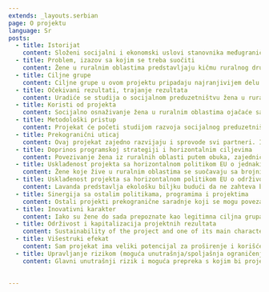 ```yaml
---
extends: _layouts.serbian
page: O projektu
language: Sr
posts: 
  - title: Istorijat
    content: Složeni socijalni i ekonomski uslovi stanovnika međugraničnog područja, naročito žena u ruralnim oblastima, zahteva udruženo delovanje kako bi se podstakao razvoj i konkurentnost u regionu, što se može postići udruživanjem u klastere, radi zajedničkih aktivnosti kako na standardnom tako i na onlajn tržištu. Siromaštvo i nedostatak materijalnih sredstava su prisutni u velikoj meri u ruralnim oblastima Srbije. Uz finansijsko siromaštvo koje obuhvata 38,4% stanovništva, i uz nedostatak materijalnih sredstava kod 35% stanovništva, polovina zaposlenih u ruralnim oblastima su zaposleni u poljoprivredi na porodičnim farmama. U Srbiji i Mađarskoj posvećuje se malo pažnje stanju žena u ruralnim oblastima. Kada bi ove žene bile obrazovane, motivisane i kada bi im se pomoglo da se organizuju u klaster proizvođača lavande, one bi mogle ostvariti veću socijalnu jednakost i ekonomsku nezavisnost, i za sebe i za svoje porodice. Prema podacima somborskog Centra za socijalni rad, ukupan broj žena u ruralnim područjima koje primaju socijalnu pomoć je 2,213 (od 43,500 stanovnika), a aktivnosti ovog projekta će se fokusirati upravo na njih. Posebna pažnja biće posvećena 601 samohranoj majci koja živi u ruralnim oblastima u okolini Sombora, kao i 387 porodica koje primaju dečiji dodatak. Ukupno ima 988 porodica u ruralnim područjima koje primaju neku vrstu socijalne pomoći, i upravo su oni ciljna grupa ovog projekta. Najveći deo zemlje u prekograničnom području ima sastav i komponente koje u potpunosti odgovaraju uzgajanju lavande. ESS je izvršio analizu zemlje u čitavom Zapadnobačkom okrugu (ZBO) i došao do zaključka da 96% teritorije odgovara uzgoju lavande. Karakteristike ovog zemljišta se poklapaju sa uslovima neophodnim za uzgoj 186 varijeteta lavande. Mađarski partneri će u SKPL doneti znanje, iskustvo i ekspertizu za uzgoj lavande. Sa druge strane, grad Sombor već ima iskustva u projektima koji se odnose na žensko preduzetništvo u poljoprivrednoj proizvodnji na ovoj teritoriji, što ga čini dobrim kandidatom za ovaj projekat.
  - title: Problem, izazov sa kojim se treba suočiti
    content: Žene u ruralnim oblastima predstavljaju kičmu ruralnog društva. Njihovu poziciju otežava opšti nedostatak društvenog priznanja i nedostatak mogućnosti za osnaživanje. Postojeće razlike između muškaraca i žena u pogledu pristupa resursima, poslovima i profitabilnim aktivnostima, obrazovanju i učešću u javnom životu doprinose njihovoj osetljivoj poziciji. Osim toga, njihov status dodatno otežavaju opšte promene, osiromašenje sela, migracije i privatizacija, što ozbiljno otežava život ženama u ruralnim oblastima. Shodno svemu navedenom, aktivnosti ovog projekta su primarno usmerene ka razrešenju socijalnih pitanja putem podsticanja rodne jednakosti i podsticanja socijalnog osnaživanja i poslovanja žena iz ruralnih oblasti pograničnog regiona tako što će se podsticati njihove preduzetničke i poljoprivredne veštine kroz obuke, saradnju, partnerstva i razmenu informacija, znanja, iskustava i na taj način ostvare balansiran socijalni i ekonomski razvoj regiona u celini, a koji se zasniva na održivosti postojećih prirodnih resursa. Osnaživanje žena u ruralnim oblastima prekograničnog regiona putem ekonomskog razvoja SKPL predstavlja realnu mogućnost za ovu diskriminisanu grupu. Organizacija takvih klastera stvara mogućnosti za akumulaciju snage i višestruke pozitivne efekte usled pravilno iskorišćenih dobijenih prihoda. Putem udruživanja u klastere, žene preduzetnice su produktivnije budući da mogu pristupiti ulaznim elementima, kao što su dobavljači, informacije i tehnologija. Članovi SKPL takođe mogu profitirati zajedničkim delovanjem na tržištu, učešćem na sajmovima i zaštitom brendova svojih proizvoda. Osim toga, članovi ostvaruju profit prenošenjem znanja i iskustava, što predstavlja još jedan izvor inovacija. Sve ovo predstavlja veliku inovaciju u poljoprivredi, s obzirom na to da se pojedinačni proizvođači udružuju, a predstavljanjem novih proizvoda i usluga postepeno grade socijalno preduzeće koje podstiče ekonomsku saradnju putem održivog korišćenja prirodnih resursa upotrebom transfera znanja.  
  - title: Ciljne grupe
    content: Ciljne grupe u ovom projektu pripadaju najranjivijem delu populacije, i obuhvataju žene iz ruralnih oblasti zapadnobačkog okruga i Bač-Kiškun oblasti. Na teritoriji grada Sombora živi 85,903 stanovnika, od čega 41,500 živi u gradu, a 43,500 u 15 okolnih sela. Prosečna zarada po stanovniku je za 20% niža od proseka u Republici Srbiji. Centar za socijalni rad u Somboru beleži 8,287 korisnika novčane socijalne pomoći. Od ovog broja, 45% živi u gradu a 55% u selima. Socijalno osetljivog stanovništva u selima ima 4,522, što predstavlja više od 10% ukupnog seoskog stanovništva (korisnika mlađih od 18 ima ukupno 2,196, od 18-26 godina ima 933 korisnika, 26-65 godina ukupno 4,809, a starijih od 65 godina ima ukupno 349. Posebno osetljivu grupu predstavljaju žene (korisnice socijalne pomoći) koje žive u selima, a njih ima 2,213. U ruralnim delovima grada Sombora ima 627 porodica sa samohranim roditeljem, od čega 601 porodica u kojoj je majka sa decom i 26 u kojoj je otac sa decom; ukupno 941 dete. Imajući u vidu da žene u ruralnim oblastima ne predstavljaju homogenu grupu i da postoje značajne razlike zasnovane na njihovom klasnom, uzrasnom, bračnom, etničkom ili religioznom stanju, proces odabira će imati za cilj da razmotri i obuhvati ove raznolikosti, vodeći računa o ženama koje spadaju u posebno osetljive grupe, kao što su pripadnice romske populacije, žene sa posebnim potrebama, samohrane majke i žene žrtve rodnog nasilja. Nadalje, projektni tim će obezbediti da izabrani predstavnici dolaze iz svih sfera koje su prisutne u međugraničnim oblastima, vodeći računa o demografskoj različitosti unutar regiona. Šira zajednica u ruralnim oblastima prekograničnog regiona je potencijalni uživalac, budući da će čitava zajednica imati koristi od osnaživanja socio-ekonomskih okolnosti koje će se razviti putem aktivnosti ovog projekta za žene u ruralnim područjima i to tako što će usvajati nove veštine agrobiznisa i osnaživati mogućnosti zapošljavanja.
  - title: Očekivani rezultati, trajanje rezultata
    content: Uradiće se studija o socijalnom preduzetništvu žena u ruralnim oblastima međugraničnog područja. Napraviće se baza podataka o poljoprivrednom zemljištu Zapadnobačkog okruga, a izvršiće se i analiza pojedinačnih prcela u pogledu kvaliteta i valjanosti zemlje za uzgajanje lavande. Obuke će se organizovati za 180 žena iz 4 naselja Zapadnobačkog okruga i obuhvataće kurseve koji će obrađivati teme poput socijalnog preduzetništva, poslovnog planiranja, inovativnih poljoprivrednih proizvoda, uzgajanja lavande, agrobiznisa i marketinga. Osnovaće se SKPL, kao društveno preduzeće, u kom će većina žena imati mogućnost da usvoji nove softverske i hardverske veštine, da se profesionalno razvijaju, razmenjuju iskustva i pomognu jedne drugima u branju i obradi lavande. Ove aktivnosti predstavljaju krupnu inovaciju, budući da uzgajanje lavande kreće od samog početka, od malih parcela plodne zemlje i pojedinačnih proizvođača, njihovog udruživanja predstavljanjem novih proizvoda i usluga, a sve to pomoću transfera znanja i ekspertize mađarskog partnera, što će dovesti do prodora na tržište. Ukupno 50 članova SKPL obrađuje i stavlja pod zasad lavandu na minimum 5 hektara zemlje. S obzirom na to da je u proseku potrebno 10.000 do 12.000 sadnica lavande po hektaru, primenom odgovarajućih projektnih aktivnosti nabaviće se i posaditi 60.000 sadnica. Biće nabavljenja oprema za obradu lavande, kao i dve pokretne destilerije za proizvodnju ulja lavande, a sva oprema će biti na raspolaganju članovima klastera. Biće napravljen dvojezični portal za članove klastera namenjen razmeni biznisa. Portal će se ažurirati i održavati, a koristiće se za promociju SKPL, ženskog Agrobiznisa i proizvodnju lavande i njenih proizvoda. Imajući u vidu da lavanda može da živi i do 15 godina, činjenica da će žene dobiti potrebna znanja i veštine, kao i da će biti obezbeđena sva oprema za obradu lavande, trajni rezultati su zagarantovani.
  - title: Koristi od projekta
    content: Socijalno osnaživanje žena u ruralnim oblastima ojačaće samopouzdanje kod žena, donošenje odluka i socijalne slobode, što će sve dovesti do pozitivnih efekata u odnosima među polovima, i na nivou porodice i na nivou zajednice. Sticanjem veština i znanja kroz ovaj projekat, kao i interakcijom i partnerstvom sa drugim ženama i stručnjacima u klasteru, žene iz ruralnih oblasti u ovoj regiji će se podsticati i osnaživati za poboljšanje svoje pozicije i kvaliteta života, svog liderstva i potencijala pri donošenju odluka; one će se usuditi da iskorače iz izolacije i nevidljivosti i najzad će postati jednaki i snalažljivi članovi zajednice, gradeći sebe kao konkurentne i uspešne u poslovnim poduhvatima. Šira ruralna zajednica u međugraničnom području će takođe imati koristi, kako socijalne, tako i ekonomske. U socijalnom smislu, principi demokratije i jednakih mogućnosti se ojačavaju kada se ženama iz ruralnih oblasti da mogućnost da prevaziđu prepreke i ograničavajuće pozicije u društvu nastale usled rodnih stereotipa i diskriminacije, stvarajući na taj način pravednije društvo. U ekonomskom smislu, zajednica će imati koristi od povećanih prihoda i boljeg kvaliteta proizvoda i usluga. Ukupna produktivnost se povećava kada žene imaju pristup ekonomskim inputima i relevantnom znanju, stvarajući tako održiviji ruralni razvoj u međugraničnom području. Saradnjom sa ženama sa druge strane granice žene stvaraju zajedničku prekograničnu okolinu, ne samo u pogledu ekonomije, već i u pogledu razmene zajedničke kulture i tradicije, od čega čitava zajednica ali i same žene imaju koristi. Budući da je lavanda ekološka biljka jer ne zahteva nikakvu hemijsku zaštitu i raste bez mineralnih đubriva, čitav region će imati koristi od uzgoja lavande u ekološkom smislu.
  - title: Metodološki pristup
    content: Projekat će početi studijom razvoja socijalnog preduzetništva žena u ruralnim oblastima. Istovremeno će biti napravljena i baza podataka o poljoprivrednom zemljištu u ruralnim oblastima Zapadnobačkog okruga, a izvršiće se i analiza pojedinačnih parcela u pogledu kvaliteta zemlje i održivosti uzgajanja lavande. Nakon toga razviće se i plan i program obuke koji će obuhvatiti tematske kurseve o socijalnom preduzetništvu, poslovnom planiranju, osnivanju klastera, inovativnoj poljoprivrednoj proizvodnji i uzgoju lavande. SKPL će se osnovati u isto vreme kada i dvojezični poslovni portal za članove klastera. Ovo je najbolji način za povezivanje žena iz ruralnih oblasti budući da većina njih živi u međusobno udaljenim oblastima sa slabom putnom infrastrukturom. Od samog početka, tokom procesa registracije klastera, finansijskih pravila u zakonu Republike Srbije, i poslovnih procedura, SKLP i njegovi članovi imaće podršku mentora eksperata iz GK, K1, K2 i K3. U isto vreme, biće kupljeno minimum 60000 sadnica lavande koje će biti posađene na 5 hektara zemljišta. GK će potpisati ugovor sa svakim članom SKPL u kom se navodi njihova obaveza da ne smeju da menjaju proizvodnju definisanu ovim Projektom tokom perioda od 10 godina po okončanju svih aktivnosti predviđenih ovim projektom. Navedene aktivnosti biće praćene kontinuiranim, intenzivnim i različitim vrstama publiciteta, s obzirom na to da publicitet predstavlja jedan od najvažnijih načina poboljšanja loše pozicije žena u ruralnim oblastima. Organizacija primene projekta među partnerima je podeljena na način koji odgovara ekspertizi i iskustvu svake partnerske strane. Mađarski partner K3 će pružiti transfer znanja u pogledu uzgajanja lavande i poljoprivrede, a organizovaće i studijsku posetu članova klastera. K2 partner iz Sombora ima iskustva u pogledu ženskog preduzetništva u poljoprivrednoj proizvodnji, K1 je specijalizovan za podršku osetljivim grupama, a GK će biti zadužen za menadžment projekta i osnivanje klastera.
  - title: Prekogranični uticaj
    content: Ovaj projekat zajedno razvijaju i sprovode svi partneri. Iako svaki partner ima svoja glavna zaduženja, projekat će predstavljati zajedničko preduzeće, u kom partneri sarađuju u pogledu svih aktivnosti, razmene ideja, najbolje prakse, stvaranja jedinstvenih metoda koje povezuju dve strane, čineći koherentniju i više balansiranu okolinu, što će dovesti do neometane prekogranične saradnje. Dugotrajnu saradnju će ovaj projekat omogućiti putem osnivanja i razvoja SKPL, kao i putem razvoja dvojezičnog portala za razmenu poslovnih informacija među članovima klastera. Ostali aspekti prekogranične saradnje su transfer znanja i ekspertize od strane mađarskog partnera članovima SKPL u oblasti poljoprivrede i uzgoja lavande, kao i u pogledu dugotrajne saradnje sa mađarskim partnerom u uzgoju i obradi lavande. Saradnja će se produbiti zajedničkim pristupom tržištu EU, kao i zajedničkim pojavljivanjima na sajmovima preduzetništva. Žene iz ruralnih oblasti će biti okupljene i fizički i virtuelno kako bi mogle da uče, usvajaju nove veštine, sarađuju, razmenjuju iskustva, kao i da pomažu jedna drugoj u branju lavande kada to bude potrebno, što će osnažiti žene kao individue, promovisati rodnu jednakost u međugraničnom području i uticati na održivi ekonomski razvoj u čitavom region. Stalna komunikacija i razmena informacija između ovih žena će uticati na promovisanje obe kulture, identiteta i životnog stila, što može dovesti do boljeg kvaliteta života s obe strane granice. Mora se uložiti napor kako bi se obezbedilo da se aktivnosti izvršavaju na srpskom i mađarskom jeziku, kako bi se promovisao smisao zajedničkih interesa, perspektiva i budućih ciljeva kao jedinstvene pogranične oblasti, kao i kulturna i socijalna različitost i rodna jednakost kao zajednička vrednost u pograničnom regionu.
  - title: Doprinos programskoj strategiji i horizontalnim ciljevima
    content: Povezivanje žena iz ruralnih oblasti putem obuka, zajedničkih događaja, osnivanja SKPL i dvojezičnog portala za razmenu poslovnih informacija dovešće do balansiranog razvoja u regionu budući da će se na taj način intenzivirati ekonomska saradnja putem održivog korišćenja prirodnih resursa (postojeća plodna zemlja u dvorištima i vrtovima, lavanda kao ekološka biljka koja ne zahteva hemijsku zaštitu). Sve ove aktivnosti će podstaći socijalno preduzetništvo i na taj način pojačati potencijal rasta i zapošljavanja u regionu tako što će se pri obradi lavande razvijati i primenjivati nove, ekološki prihvatljive tehnologije. Sve navedeno će doprineti programskim strategijama definisanim na duži rok kao i celokupnom cilju programa, naročito u delu “usklađivanja razvoja u regionu putem intenzivne saradnje kroz održivo korišćenje poljoprivrednog zemljišta u dužem periodu kao prirodnog resursa ”. Kako bi se ostvario glavni cilj, ovaj projekat će podsticati pojedinačne ciljeve navedene u “Osnaživanju razvojnih mogućnosti socijalnog preduzeća putem razvoja i primene novih tehnologija, proizvoda i usluga, naročito u pogledu proizvodnje i obrade ulja lavande i drugih sporednih proizvoda”. Zajedno će ove žene usvojiti nove veštine, razviti svoje poslove, uspostaviti kontakte i razmeniti ideje koje će ih učiniti socijalno nezavisnim i korisnim. Različitost proizvoda i usluga u pograničnom region obezbeđuje veći kvalitet života i minimizuje efekat izolacije na granici. Projektne aktivnosti će dovesti do društvenih promena jer će ekonomski osnažiti žene i ukloniti krute tradicionalne vrednosti. S obzirom na to da je lavanda ekološka biljka kojoj nije potrebna bilo kakva hemijska zaštita i koja može da živi i da se koristi u proizvodnji tokom čitavog života od 12 godina, ovim projektom su obezbeđeni uslovi za održivi razvoj u regionu.
  - title: Usklađenost projekta sa horizontalnom politikom EU o jednakim mogućnostima
    content: Žene koje žive u ruralnim oblastima se suočavaju sa brojnim poteškoćama usled kojih se nalaze u manje privilegovanim pozicijama unutar ruralne, ali i šire zajednice. Njihovu poziciju otežavaju rodni stereotipi kao i različiti oblici prikrivene i neprikrivene diskriminacije, što ograničava mogućnosti celokupnog ličnog i profesionalnog razvoja, bilo u privatnosti sopstvenog doma, bilo u javnoj sferi. Sve projektne aktivnosti, od planiranja do implementacije, usklađene su sa antidiskriminatornom politikom Evropske unije, Evrope 2020, Lisabonskim sporazumom (član 6) i Amsterdamskim sporazumom (član13). Ovi dokumenti navode principe jednakih mogućnosti, kao i radnje kojima se bori protiv diskriminacije, a koji su svi direktno navedeni u ovom projektu. Ostvarivanjem glavnog cilja ovog projekta – stvaranje povoljne okoline za razvoj mogućnosti zapošljavanja žena u ruralnim oblastima – ovaj projekat će biti od koristi za sve narode i religije u pograničnoj oblasti. Naročita pažnja biće posvećena povećanju kapaciteta socijalno osetljivih grupa žena, ali su projektne aktivnosti otvorene za čitavu žensku populaciju. Učesnice će biti odabrane u skladu sa nizom jasno definisanih pravednih kriterijuma koji počivaju na principima jednakih mogućnosti i nediskriminacije. Komunikacija u projektu, kao i poziv za učestvovanje, će se odvijati na tri jezika (srpskom, mađarskom i engleskom) tako da najveći deo stanovništva pogranične oblasti može da ga razume i da učestvuje u njemu. Tokom projekta osnovaće se SKPL, kao oblik društvenog preduzeća, koji će promovisati duh preduzetništva i samozapošljavanja među ženama u ruralnim oblastima. Učesnice ovog projekta biće izabrane među ženama iz ruralnih oblasti putem otvorenog poziva i unapred utvrđenih kriterijuma. Razvijanjem jasno definisanih objektivnih kriterijuma, projektni tim će omogućiti da učesnice budu izabrane iz svih delova pogranične oblasti, vodeći računa o demografskoj različitosti u samom regionu. 
  - title: Usklađenost projekta sa horizontalnom politikom EU o održivom razvoju
    content: Lavanda predstavlja ekološku biljku budući da ne zahteva bilo kakvu hemijsku zaštitu niti mineralna đubriva. Shodno tome, povećan uzgoj lavande može dovesti do smanjene upotrebe hemijske zaštite u čitavom regionu i na taj način poboljšati kvalitet vazduha. Drugo, za obradu lavande koristiće se ekološki prihvatljive, čiste, zelene tehnologije, što znači da će proizvodi od lavande biti ekološki i da će moći da se koriste u različite svrhe (medicinske, kozmetičke, aromaterapija, itd.). Korišćenjem ekološki prihvatljivih tehnologija i ekološkog načina dobijanja proizvoda od lavande promovisaće se ekološka održivost i održivi razvoj čitavog regiona. Lavanda je višegodišnja biljka i poznato je da u baštama može da živi do 15, čak i do 18 godina. Ova karakteristika predstavlja odličan resurs isplativosti i održivosti uloženih sredstava i truda, budući da kada se novac jednom investira u sertifikovane sadnice i opremu za obradu, on će se obrtati godinama dalje. Osim toga, analize tla će obezbediti uzgajanje useva na zemljištu koje je najpogodnije, bez štetnog uticaja na okolinu. Pored inovativnih veština uzgajanja useva koje nauče tokom projekta, odabrane žene će biti obučene kako da koriste opremu i obrađuju lavandu radi dalje prodaje što će im omogućiti veću ekonomsku nezavisnost i isplativnost, obezbediti nove poslove, kao i različitost proizvoda i usluga u pograničnoj oblasti. To će doprineti smanjenju socijalne stigme koju nose žene u ruralnim oblastima, omogućiti im bolji kvalitet života i uticati na održivi socijalni, ekonomski i kulturni rast i razvoj u čitavoj pograničnoj oblasti. Tokom projekta, članovi tima će koristiti mogućnost video konferencija, kako bi se smanjilo putovanje. Sve informacije o projektnim aktivnostima, kao i sama komunikacija, odvijaće se elektronskim putem kako bi se smanjio štetan uticaj na okolinu. U slučajevima u kojima je neophodno štampanje materijala, menadžerski tim projekta će se truditi da koristi reciklirani papir.
  - title: Sinergija sa ostalim politikama, programima i projektima
    content: Ostali projekti prekogranične saradnje koji se mogu povezati sa ovim projektom su “Razvijanje zajedničke logistike za izvršioce profesionalnih obuka za razvoj preduzeća u pograničnoj oblasti” i “Rukovanje – Razvoj mađarskog i srpskog stručnog obrazovnog sistema za odrasle putem kompetencija zasnovanih na aktivnostima obuke”, kao i projekti “Prekogranična mreža savetnika - ADVISOR NET projekat” i “Poslovne veze među ženama koje žive u ruralnim oblastima“. Osim toga, ovaj projekat je u skladu sa Dunavskom regionalnom strategijom EU, (Prioritetna oblast 9 "Investiranje u ljude i veštine”) i Akcionim planom, pogotovo sa onim delovima koji naglašavaju potrebu za daljom edukacijom, obukama i saradnjom, naročito imajući u vidu ruralne nerazvijene oblasti i obespravljene i marginalizovane društvene grupe, među kojima su i žene iz ruralnih oblasti. Ovaj projekat je u skladu i sa novim projektom Pokrajinske strategije za ekonomsko osnaživanje žena na selu u Vojvodini i njegovim akcionim planom. Akcioni plan naročito naglašava potrebu za istraživanjem i za sprovođenjem obuka, kao i za podsticanjem ženskog preduzetništva. Nadalje, projekat je u skladu i sa Strategijom za ruralni razvoj u Srbiji i Mađarskoj, kao i sa Razvojnim programom za okrug Bač-Kiškun u Mađarskoj. Projekat je takođe u skladu sa strategijama i direktivama Evropske unije (Strateško angažovanje za rodnu jednakost, Strategija EU za dunavsku regiju, Evropa 2020, Evropska strategija zapošljavanja). Pored toga, ovaj projekat se nalazi unutar okvira Evropske unije u pogledu programa ruralnog razvoja i njegovih prioriteta:\ negovanje prenošenja znanja i inovacija u poljoprivredi i ruralnim oblastima, promovisanje socijalne inkluzije, smanjenje siromaštva i ekonomski razvoj u ruralnim oblastima. Dalje, projekat je skladu sa Konvencijom za sprečavanje svakog vida diskriminacije žena, a koji se posebno tiče situacije žena u ruralnim područjima (Član 14).
  - title: Inovativni karakter
    content: Iako su žene do sada prepoznate kao legitimna ciljna grupa u programima, inicijativama i politikama koje imaju za cilj poboljšanje njihove obespravljene pozicije u društvu putem horizontalnih i vertikalnih strategija, žene u ruralnim područjima su retko kada predmet posebnog interesovanja i nepravedno su zapostavljene. Jedinstvena specifičnost njihove pozicije unutar ruralnih zajednica često je zanemarivana i to se mora promeniti, a naročito u onim društvima koja su dominantno ruralna, kao što su Srbija i Mađarska. Ovaj projekat teži preduzimanju iskoraka u tom pravcu, što je samo po sebi inovativan poduhvat, kako u Srbiji tako i u Mađarskoj, ali i u zemljama regiona i šire. Inovativne aktivnosti i metodologije, kao i ostvareni rezultati, predstavljaće najbolji primer iz prakse koji se može primeniti u drugim regionima i državama. Osnivanje klastera – društvenog preduzeća, kao oblika socijalnog preduzetništva, koje omogućava ženama iz ruralnih oblasti u pograničnom regionu razmenu informacija, znanja i iskustava, predstavlja inovativnu akciju. Budući da žene koje su ciljna grupa uglavnom žive u zabačenim oblastima sa slabom putnom infrastrukturom, najbolji način za njihovo povezivanje jeste prilika da sarađuju i razmenjuju ideje i iskustva putem savremene komunikacije. Biće razvijen i inovativni dvojezični portal za članove klastera, kao deo inovativnog pristupa korišćenju informaciono-komunikacionih tehnologija. Ovaj portal će služiti kao virtuelna društvena mreža za saradnju, gde će ove žene moći da diskutuju o problemima, da traže pomoć i savet u vezi sa uzgojem lavande, da razmenjuju novosti, poslovne planove, marketinške ideje, itd. To će im dati priliku da se upoznaju sa savremenim tehnologijama komunikacije koje sve više postaju uobičajeni deo poslovanja. Tako će se ne samo smanjiti izolacija žena iz zajednice unutar jedne zemlje, već i unutar regiona i šireg prostora.
  - title: Održivost i kapitalizacija projektnih rezultata
    content: Sustainability of the project and one of its main characteristics is formation of SLGC, which will gather women entrepreneurs interested and involved in lavender farming. This cluster will continue to exist and after project is closed, as means for cooperation of rural woman engaged in lavender production and processing, and will be financed from the incomes made by selling lavender products. Additionally, professional, financial and organization sustainability of the newly formed cluster as a social enterprise, is guaranteed by City of Sombor as the founder of this new entity. Together with SLGC, bilingual web portal for cluster members will continue to exist and will be continuously maintained and kept alive. The portal with online database will also have a potential to expand well beyond the eligible cross-border area, including businesswomen from all areas of Serbia and Hungary, and the region, interested in lavender growing, and is one of the essential guarantees the sustainability of the project results. Since lavender is a perennial herb with a lifespan of up to 15 years, once invested funds in certified seedlings and in equipment for lavender processing will be exploited for many years. Together with that, funds once invested in education of women from rural areas how to grow lavender will also bring benefits for many years. Those women can, through web portal for SLGC members, educate other women on this and on other subjects they were educated on during project (social entrepreneurship, business planning, innovative agricultural production) and therefore widen the cluster network and benefits it provides. Those activities will surely provide sustainability and capitalization of project results for many years. One way of capitalization of the results of this project is that the experiences gained in the implementation of the project can be transferred across the CBR, as well as to other crops in agribusiness, but also to other sectors in rural areas.
  - title: Višestruki efekat
    content: Sam projekat ima veliki potencijal za proširenje i korišćenje. S obzirom na to da je projekat inovativan u mnogim segmentima i da će pružiti jedinstven primer osnaživanja žena u ruralnim oblastima, ostale zainteresovane strane bi mogle biti zainteresovane za replikaciju projekta. U tu svrhu, publikovaće se i promovisati rezultati projektnih aktivnosti i analiza, zajedno sa predlozima za dalje aktivnosti i merama koje treba preduzeti. Ideja o povezivanju žena iz ruralnih oblasti putem klastera se može preneti na druge poljoprivredne sektore, na primer, na organsku poljoprivredu, ili na bilo koji drugi sektor za koji postoji potreba ili interesovanje. Kvantitet i kvalitet zemljišta u pograničnom području dozvoljavaju slične poduhvate. I aktivnosti web portala će imati značajne višestruke efekte. Budući da će web portal tokom vremena neumitno rasti, uspostaviće se veliki broj veza među ženama iz ruralnih područja sa obe strane granice, tako da će žene u ovom području biti dobro upoznate sa portalom. Promovisanje portala “od usta do usta”, iskustava i dobre prakse tokom primene projekta, kao i profitabilnost uzgoja lavande, motivisaće i ostale žene iz ruralnih oblasti da se ili pridruže SKPL ili da same oforme svoj klaster koji će odgovarati njihovim potrebama i afinitetima. Možda će čak i SKPL moći da sarađuje sa ovim novoformiranim klasterima, bilo u smislu razmene iskustava, bilo u smislu zajedničkog nastupanja na tržištu i distribuciji proizvoda. Bilo kako bilo, aktivnosti ovog projekta će promovisati socijalno preduzetnišvo među ženama u ruralnim oblastima s obe strane granice, omogućiće im samozapošljavanje i doprineće njihovom ekonomskom osnaživanju. Ekonomsko osnaživanje žena iz ruralnih predela će, pre ili kasnije, dovesti i do ekonomskog osnaživanja čitavog regiona.
  - title: Upravljanje rizikom (moguća unutrašnja/spoljašnja ograničenja i predviđena rešenja) 
    content: Glavni unutrašnji rizik i moguća prepreka s kojim bi projekat mogao da se suoči je nedostatak interesa za saradnju žena iz ruralnih oblasti. Usled ukorenjenih navika, one bi mogle da izraze otpor mogućim promenama dnevne rutine. Brojni su razlozi koji bi mogli dovesti do toga, na primer, strah od promene, nedostatak motivacije, nedovoljna vera u dobre namere projekta, neodobravanje od strane supruga… To bi se moglo rešiti isticanjem rezultata koji će biti povoljni ne samo po ove žene, već i po ostale članove zajednice. Pružanje svih potrebnih informacija o projektu će ubediti žene iz ruralnih oblasti u to da je projekat sačinjen u cilju pomaganja njihovom socijalnom i ekonomskom razvoju. Stalno podizanje nivoa svesti koje će sprovoditi svi partneri predstavlja još jedan mehanizam za otklanjanje ovog rizika. Premda su gorenavedeni rizici mogući, nije izvesno da će se to i dogoditi, jer prethodna istraživanja pokazuju da su žene i više nego spremne na saradnju, umrežavanje i aktivno učestvovanje u usvajanju novih veština i znanja, samo ako im se omogući prilika za to. Imajući u vidu da su znanje i veštine koje će žene iz ruralnih oblasti usvojiti tokom ovog projekta poželjni i neophodni, i da uzgajanje lavande ima dokazanu ekonomsku isplativost, kao i da su početna ulaganja mala i zanemarljiva, pretpostavka je da ovaj rizik ne predstavlja velik problem. Drugi moguć rizik jeste potencijalno negativan stav političkih struktura prema osnivanju klastera. To se takođe može prevazići pružanjem svih neophodnih informacija o projektu i objašnjavanjem na koji način žene iz ruralnih oblasti, kao i čitava ruralna zajednica, mogu ostvariti korist od rezultata ovog projekta. Loš izbor sadnica lavande ili kvar na opremi za njenu obradu bi takođe mogli predstavljati moguć rizik, ali je manje izvesno da će se to desiti, imajući na umu da će u odabir sadnica biti uključeni vrhunski stručnjaci, tako da će sadnice odgovarati i zemljištu i klimatskim uslovima regije.

    
---
```



